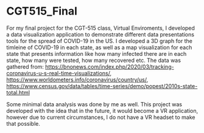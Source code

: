 # CGT515_Final

For my final project for the CGT-515 class, Virtual Enviroments, I developed a data visualization application to demonstrate different data  presentations tools for the spread of COVID-19 in the US.
I developed a 3D graph for the timleine of COVID-19 in each state, as well as a map visualization for each state that presents information like how many infected there are in each state, how many were tested, how many recovered etc.
The data was gathered from:
https://bnonews.com/index.php/2020/03/tracking-coronavirus-u-s-real-time-visualizations/, 
https://www.worldometers.info/coronavirus/country/us/, 
https://www.census.gov/data/tables/time-series/demo/popest/2010s-state-total.html

Some minimal data analysis was done by me as well. This project was developed with the idea that in the future, it would become a VR application, however due to current circumstances, I do not have a VR headset to make that possible.
